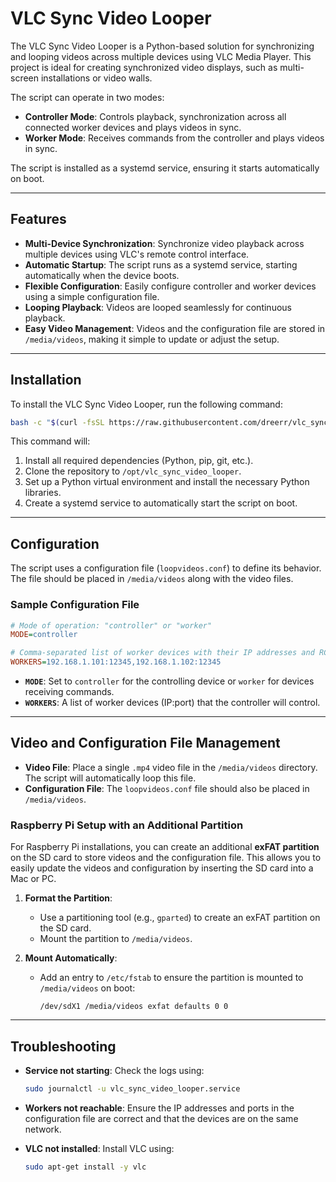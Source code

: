 # VLC Sync Video Looper

The VLC Sync Video Looper is a Python-based solution for synchronizing and looping videos across multiple devices using VLC Media Player. This project is ideal for creating synchronized video displays, such as multi-screen installations or video walls.

The script can operate in two modes:
- **Controller Mode**: Controls playback, synchronization across all connected worker devices and plays videos in sync.
- **Worker Mode**: Receives commands from the controller and plays videos in sync.

The script is installed as a systemd service, ensuring it starts automatically on boot.

---

## Features

- **Multi-Device Synchronization**: Synchronize video playback across multiple devices using VLC's remote control interface.
- **Automatic Startup**: The script runs as a systemd service, starting automatically when the device boots.
- **Flexible Configuration**: Easily configure controller and worker devices using a simple configuration file.
- **Looping Playback**: Videos are looped seamlessly for continuous playback.
- **Easy Video Management**: Videos and the configuration file are stored in `/media/videos`, making it simple to update or adjust the setup.

---

## Installation

To install the VLC Sync Video Looper, run the following command:

```bash
bash -c "$(curl -fsSL https://raw.githubusercontent.com/dreerr/vlc_sync_video_looper/main/install.sh)"
```

This command will:
1. Install all required dependencies (Python, pip, git, etc.).
2. Clone the repository to `/opt/vlc_sync_video_looper`.
3. Set up a Python virtual environment and install the necessary Python libraries.
4. Create a systemd service to automatically start the script on boot.

---

## Configuration

The script uses a configuration file (`loopvideos.conf`) to define its behavior. The file should be placed in `/media/videos` along with the video files.

### Sample Configuration File

```ini
# Mode of operation: "controller" or "worker"
MODE=controller

# Comma-separated list of worker devices with their IP addresses and RC ports
WORKERS=192.168.1.101:12345,192.168.1.102:12345
```

- **`MODE`**: Set to `controller` for the controlling device or `worker` for devices receiving commands.
- **`WORKERS`**: A list of worker devices (IP:port) that the controller will control.

---

## Video and Configuration File Management

- **Video File**: Place a single `.mp4` video file in the `/media/videos` directory. The script will automatically loop this file.
- **Configuration File**: The `loopvideos.conf` file should also be placed in `/media/videos`.

### Raspberry Pi Setup with an Additional Partition

For Raspberry Pi installations, you can create an additional **exFAT partition** on the SD card to store videos and the configuration file. This allows you to easily update the videos and configuration by inserting the SD card into a Mac or PC.

1. **Format the Partition**:
   - Use a partitioning tool (e.g., `gparted`) to create an exFAT partition on the SD card.
   - Mount the partition to `/media/videos`.

2. **Mount Automatically**:
   - Add an entry to `/etc/fstab` to ensure the partition is mounted to `/media/videos` on boot:
     ```fstab
     /dev/sdX1 /media/videos exfat defaults 0 0
     ```

---

## Troubleshooting

- **Service not starting**: Check the logs using:
  ```bash
  sudo journalctl -u vlc_sync_video_looper.service
  ```

- **Workers not reachable**: Ensure the IP addresses and ports in the configuration file are correct and that the devices are on the same network.

- **VLC not installed**: Install VLC using:
  ```bash
  sudo apt-get install -y vlc
  ```


